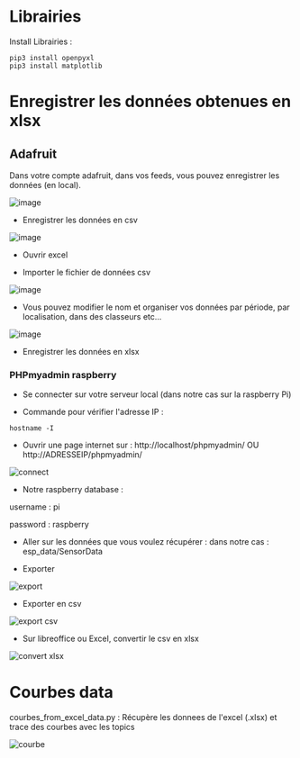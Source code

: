 
# Librairies

Install Librairies :
```
pip3 install openpyxl
pip3 install matplotlib
```

# Enregistrer les données obtenues en xlsx

## Adafruit

Dans votre compte adafruit, dans vos feeds, vous pouvez enregistrer les données (en local).

![image](https://user-images.githubusercontent.com/114569016/213159129-e463fde0-450d-466e-a237-f9878bdd5949.png)

- Enregistrer les données en csv

![image](https://user-images.githubusercontent.com/114569016/213160177-dc19ae3c-308c-4914-9d90-1dfcfae9c11e.png)

- Ouvrir excel

- Importer le fichier de données csv 

![image](https://user-images.githubusercontent.com/114569016/213159948-23fd222c-c309-400a-8eee-ddd039d89e36.png)

- Vous pouvez modifier le nom et organiser vos données par période, par localisation, dans des classeurs etc...

![image](https://user-images.githubusercontent.com/114569016/213160893-281aad4d-f849-4886-98c6-07665778d6ec.png)

- Enregistrer les données en xlsx

### PHPmyadmin raspberry

- Se connecter sur votre serveur local (dans notre cas sur la raspberry Pi)

- Commande pour vérifier l'adresse IP : 
```
hostname -I
```

- Ouvrir une page internet sur : http://localhost/phpmyadmin/ OU http://ADRESSEIP/phpmyadmin/

![connect](https://user-images.githubusercontent.com/114569016/213706180-61395d9f-d97e-42cd-addb-1098cbd7ce4a.png)

- Notre raspberry database : 

username : pi

password : raspberry

- Aller sur les données que vous voulez récupérer : dans notre cas : esp_data/SensorData

- Exporter

![export](https://user-images.githubusercontent.com/114569016/213706227-256ec995-9484-42dc-ba68-ebc5e9f0f04b.png)

- Exporter en csv

![export csv](https://user-images.githubusercontent.com/114569016/213706386-ffb22dd7-2355-4e02-b90d-9ab405bc1c90.png)

- Sur libreoffice ou Excel, convertir le csv en xlsx

![convert xlsx](https://user-images.githubusercontent.com/114569016/213706549-baadc74f-0b49-40b1-af1b-b292a28f65fc.png)


# Courbes data

courbes_from_excel_data.py : Récupère les donnees de l'excel (.xlsx) et trace des courbes avec les topics

![courbe](https://user-images.githubusercontent.com/114569016/213712374-87381ecd-51c0-47be-9246-88c450b854fb.png)



